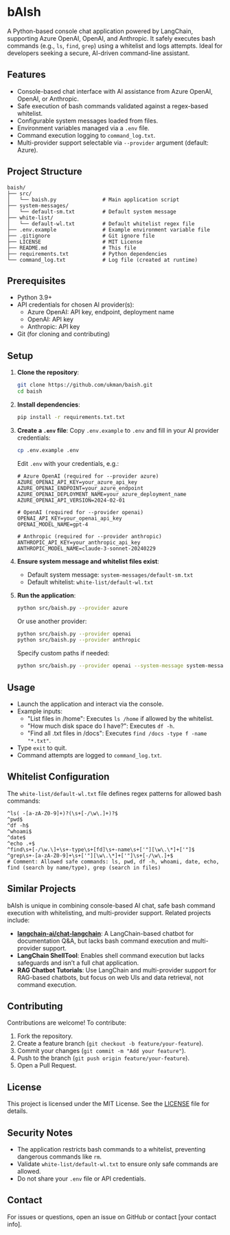 # bAIsh

A Python-based console chat application powered by LangChain, supporting Azure OpenAI, OpenAI, and Anthropic. It safely executes bash commands (e.g., `ls`, `find`, `grep`) using a whitelist and logs attempts. Ideal for developers seeking a secure, AI-driven command-line assistant.

## Features
- Console-based chat interface with AI assistance from Azure OpenAI, OpenAI, or Anthropic.
- Safe execution of bash commands validated against a regex-based whitelist.
- Configurable system messages loaded from files.
- Environment variables managed via a `.env` file.
- Command execution logging to `command_log.txt`.
- Multi-provider support selectable via `--provider` argument (default: Azure).

## Project Structure
```
baish/
├── src/
│   └── baish.py               # Main application script
├── system-messages/
│   └── default-sm.txt         # Default system message
├── white-list/
│   └── default-wl.txt         # Default whitelist regex file
├── .env.example               # Example environment variable file
├── .gitignore                 # Git ignore file
├── LICENSE                    # MIT License
├── README.md                  # This file
├── requirements.txt           # Python dependencies
└── command_log.txt            # Log file (created at runtime)
```

## Prerequisites
- Python 3.9+
- API credentials for chosen AI provider(s):
    - Azure OpenAI: API key, endpoint, deployment name
    - OpenAI: API key
    - Anthropic: API key
- Git (for cloning and contributing)

## Setup
1. **Clone the repository**:
   ```bash
   git clone https://github.com/ukman/baish.git
   cd baish
   ```

2. **Install dependencies**:
   ```bash
   pip install -r requirements.txt.txt
   ```

3. **Create a `.env` file**:
   Copy `.env.example` to `.env` and fill in your AI provider credentials:
   ```bash
   cp .env.example .env
   ```
   Edit `.env` with your credentials, e.g.:
   ```env
   # Azure OpenAI (required for --provider azure)
   AZURE_OPENAI_API_KEY=your_azure_api_key
   AZURE_OPENAI_ENDPOINT=your_azure_endpoint
   AZURE_OPENAI_DEPLOYMENT_NAME=your_azure_deployment_name
   AZURE_OPENAI_API_VERSION=2024-02-01

   # OpenAI (required for --provider openai)
   OPENAI_API_KEY=your_openai_api_key
   OPENAI_MODEL_NAME=gpt-4

   # Anthropic (required for --provider anthropic)
   ANTHROPIC_API_KEY=your_anthropic_api_key
   ANTHROPIC_MODEL_NAME=claude-3-sonnet-20240229
   ```

4. **Ensure system message and whitelist files exist**:
    - Default system message: `system-messages/default-sm.txt`
    - Default whitelist: `white-list/default-wl.txt`

5. **Run the application**:
   ```bash
   python src/baish.py --provider azure
   ```
   Or use another provider:
   ```bash
   python src/baish.py --provider openai
   python src/baish.py --provider anthropic
   ```
   Specify custom paths if needed:
   ```bash
   python src/baish.py --provider openai --system-message system-messages/default-sm.txt --whitelist white-list/default-wl.txt
   ```

## Usage
- Launch the application and interact via the console.
- Example inputs:
    - "List files in /home": Executes `ls /home` if allowed by the whitelist.
    - "How much disk space do I have?": Executes `df -h`.
    - "Find all .txt files in /docs": Executes `find /docs -type f -name "*.txt"`.
- Type `exit` to quit.
- Command attempts are logged to `command_log.txt`.

## Whitelist Configuration
The `white-list/default-wl.txt` file defines regex patterns for allowed bash commands:
```
^ls( -[a-zA-Z0-9]+)?(\s+[-/\w\.]+)?$
^pwd$
^df -h$
^whoami$
^date$
^echo .+$
^find\s+[-/\w.\]+\s+-type\s+[fd]\s+-name\s+['"][\w\.\*]+['"]$
^grep\s+-[a-zA-Z0-9]+\s+['"][\w\.\*]+['"]\s+[-/\w\.]+$
# Comment: Allowed safe commands: ls, pwd, df -h, whoami, date, echo, find (search by name/type), grep (search in files)
```

## Similar Projects
bAIsh is unique in combining console-based AI chat, safe bash command execution with whitelisting, and multi-provider support. Related projects include:
- **[langchain-ai/chat-langchain](https://github.com/langchain-ai/chat-langchain)**: A LangChain-based chatbot for documentation Q&A, but lacks bash command execution and multi-provider support.
- **LangChain ShellTool**: Enables shell command execution but lacks safeguards and isn’t a full chat application.
- **RAG Chatbot Tutorials**: Use LangChain and multi-provider support for RAG-based chatbots, but focus on web UIs and data retrieval, not command execution.

## Contributing
Contributions are welcome! To contribute:
1. Fork the repository.
2. Create a feature branch (`git checkout -b feature/your-feature`).
3. Commit your changes (`git commit -m "Add your feature"`).
4. Push to the branch (`git push origin feature/your-feature`).
5. Open a Pull Request.

## License
This project is licensed under the MIT License. See the [LICENSE](LICENSE) file for details.

## Security Notes
- The application restricts bash commands to a whitelist, preventing dangerous commands like `rm`.
- Validate `white-list/default-wl.txt` to ensure only safe commands are allowed.
- Do not share your `.env` file or API credentials.

## Contact
For issues or questions, open an issue on GitHub or contact [your contact info].